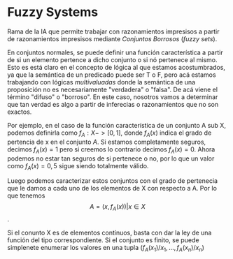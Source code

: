 # Fuzzy Systems

Rama  de la IA que permite trabajar con razonamientos impresisos a partir de razonamientos impresisos mediante *Conjuntos Borrosos* (_fuzzy sets_).

En conjuntos normales, se puede definir una función característica a partir de si un elemento pertence a dicho conjunto o si nó pertenece al mismo. Esto es está claro en el concepto de lógica al que estamos acostumbrados, ya que la semántica de un 
predicado puede ser T o F, pero acá estamos trabajando con lógicas _multivaluadas_
donde la semántica de una proposición no es necesariamente "verdadera" o "falsa".
De acá viene el término "difuso" o "borroso". En este caso, nosotros vamos a determinar que tan verdad es algo a partir de inferecias o razonamientos que no son exactos.

Por ejemplo, en el caso de la función característica de un conjunto A sub X,
podemos definirla como $f_{A} : X  -> [0,1]$, donde $f_{A}(x)$ indica el grado 
de pertencia de x en el conjunto $A$. Si estamos completamente seguros, decimos 
$f_{A}(x) = 1$ pero si creemos lo contrario decimos $f_{A}(x) = 0$. Ahora podemos
no estar tan seguros de si pertenece o no, por lo que un valor como $f_{A}(x) = 0,5$
sigue siendo totalmente válido.

Luego podemos caracterizar estos conjuntos con el grado de pertenecia que le damos
a cada uno de los elementos de X con respecto a A. Por lo que tenemos
$$A = {(x,f_{A}(x)) | x \in X}$$.

Si el conunto X es de elementos contínuos, basta con dar la ley de una función del 
tipo correspondiente. Si el conjunto es finito, se puede simplenete enumerar los
valores en una tupla $(f_{A}(x_{1})/x_{1},...,f_{A}(x_{n})/x_{n})$


